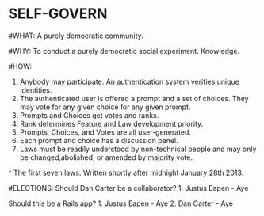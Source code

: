 SELF-GOVERN
===========
#WHAT:
  A purely democratic community.

#WHY:
  To conduct a purely democratic social experiment. Knowledge.

#HOW:
1.  Anybody may participate. An authentication system verifies unique identities.
2.  The authenticated user is offered a prompt and a set of choices. They may vote for any given choice for any given prompt.
3.  Prompts and Choices get votes and ranks.
4.  Rank determines Feature and Law development priority.
5.  Prompts, Choices, and Votes are all user-generated.
6.  Each prompt and choice has a discussion panel.
7.  Laws must be readily understood by non-technical people and may only be changed,abolished, or amended by majority vote.

 ^ The first seven laws. Written shortly after midnight January 28th 2013.

#ELECTIONS:
  Should Dan Carter be a collaborator?
    1. Justus Eapen - Aye

  Should this be a Rails app?
    1. Justus Eapen - Aye
    2. Dan Carter - Aye
